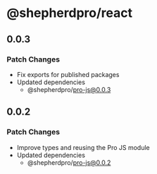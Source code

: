 # @shepherdpro/react

## 0.0.3

### Patch Changes

- Fix exports for published packages
- Updated dependencies
  - @shepherdpro/pro-js@0.0.3

## 0.0.2

### Patch Changes

- Improve types and reusing the Pro JS module
- Updated dependencies
  - @shepherdpro/pro-js@0.0.2
